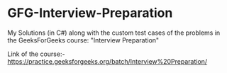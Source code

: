 # GFG-Interview-Preparation
My Solutions (in C#) along with the custom test cases of the problems in the GeeksForGeeks course: "Interview Preparation"

Link of the course:-
https://practice.geeksforgeeks.org/batch/Interview%20Preparation/
